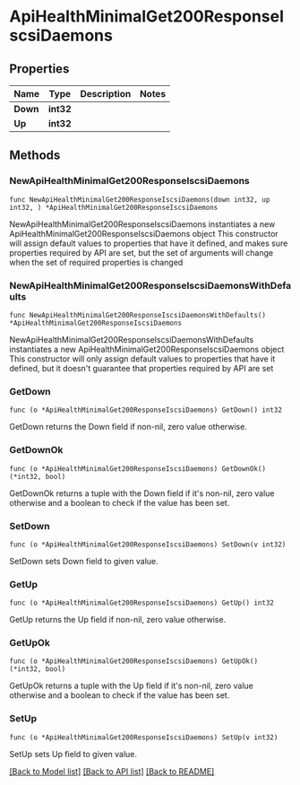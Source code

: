 # ApiHealthMinimalGet200ResponseIscsiDaemons

## Properties

Name | Type | Description | Notes
------------ | ------------- | ------------- | -------------
**Down** | **int32** |  | 
**Up** | **int32** |  | 

## Methods

### NewApiHealthMinimalGet200ResponseIscsiDaemons

`func NewApiHealthMinimalGet200ResponseIscsiDaemons(down int32, up int32, ) *ApiHealthMinimalGet200ResponseIscsiDaemons`

NewApiHealthMinimalGet200ResponseIscsiDaemons instantiates a new ApiHealthMinimalGet200ResponseIscsiDaemons object
This constructor will assign default values to properties that have it defined,
and makes sure properties required by API are set, but the set of arguments
will change when the set of required properties is changed

### NewApiHealthMinimalGet200ResponseIscsiDaemonsWithDefaults

`func NewApiHealthMinimalGet200ResponseIscsiDaemonsWithDefaults() *ApiHealthMinimalGet200ResponseIscsiDaemons`

NewApiHealthMinimalGet200ResponseIscsiDaemonsWithDefaults instantiates a new ApiHealthMinimalGet200ResponseIscsiDaemons object
This constructor will only assign default values to properties that have it defined,
but it doesn't guarantee that properties required by API are set

### GetDown

`func (o *ApiHealthMinimalGet200ResponseIscsiDaemons) GetDown() int32`

GetDown returns the Down field if non-nil, zero value otherwise.

### GetDownOk

`func (o *ApiHealthMinimalGet200ResponseIscsiDaemons) GetDownOk() (*int32, bool)`

GetDownOk returns a tuple with the Down field if it's non-nil, zero value otherwise
and a boolean to check if the value has been set.

### SetDown

`func (o *ApiHealthMinimalGet200ResponseIscsiDaemons) SetDown(v int32)`

SetDown sets Down field to given value.


### GetUp

`func (o *ApiHealthMinimalGet200ResponseIscsiDaemons) GetUp() int32`

GetUp returns the Up field if non-nil, zero value otherwise.

### GetUpOk

`func (o *ApiHealthMinimalGet200ResponseIscsiDaemons) GetUpOk() (*int32, bool)`

GetUpOk returns a tuple with the Up field if it's non-nil, zero value otherwise
and a boolean to check if the value has been set.

### SetUp

`func (o *ApiHealthMinimalGet200ResponseIscsiDaemons) SetUp(v int32)`

SetUp sets Up field to given value.



[[Back to Model list]](../README.md#documentation-for-models) [[Back to API list]](../README.md#documentation-for-api-endpoints) [[Back to README]](../README.md)


